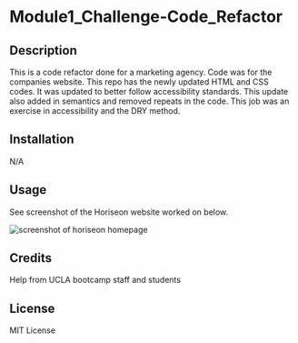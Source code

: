 # Module1_Challenge-Code_Refactor


## Description

This is a code refactor done for a marketing agency. Code was for the companies website. This repo has the newly updated HTML and CSS codes. It was updated to better follow accessibility standards. This update also added in semantics and removed repeats in the code. This job was an exercise in accessibility and the DRY method.


## Installation

N/A

## Usage

See screenshot of the Horiseon website worked on below.

![screenshot of horiseon homepage](assets/images/127.0.0.1_5501_index.html.png)


## Credits

Help from UCLA bootcamp staff and students

## License

MIT License

